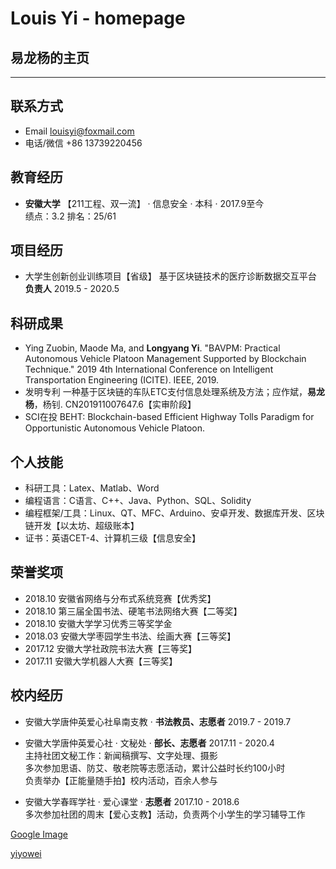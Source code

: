 # Louis Yi - homepage

## 易龙杨的主页

---

## 联系方式
- Email louisyi@foxmail.com
- 电话/微信 +86 13739220456

## 教育经历
- __安徽大学__  【211工程、双一流】 · 信息安全 · 本科 · 2017.9至今  
        绩点：3.2  排名：25/61

## 项目经历
- 大学生创新创业训练项目【省级】  基于区块链技术的医疗诊断数据交互平台  __负责人__  2019.5 - 2020.5

## 科研成果
- Ying Zuobin, Maode Ma, and __Longyang Yi__. "BAVPM: Practical Autonomous Vehicle Platoon Management Supported by Blockchain Technique." 2019 4th International Conference on Intelligent Transportation Engineering (ICITE). IEEE, 2019.
- 发明专利  一种基于区块链的车队ETC支付信息处理系统及方法；应作斌，__易龙杨__，杨钊. CN201911007647.6【实审阶段】
- SCI在投  BEHT: Blockchain-based Efficient Highway Tolls Paradigm for Opportunistic Autonomous Vehicle Platoon.

## 个人技能
- 科研工具：Latex、Matlab、Word
- 编程语言：C语言、C++、Java、Python、SQL、Solidity
- 编程框架/工具：Linux、QT、MFC、Arduino、安卓开发、数据库开发、区块链开发【以太坊、超级账本】
- 证书：英语CET-4、计算机三级【信息安全】

## 荣誉奖项
- 2018.10 安徽省网络与分布式系统竞赛【优秀奖】
- 2018.10 第三届全国书法、硬笔书法网络大赛【二等奖】
- 2018.10 安徽大学学习优秀三等奖学金
- 2018.03 安徽大学枣园学生书法、绘画大赛【三等奖】
- 2017.12 安徽大学社政院书法大赛【三等奖】
- 2017.11 安徽大学机器人大赛【三等奖】

## 校内经历
- 安徽大学唐仲英爱心社阜南支教 · __书法教员、志愿者__  2019.7 - 2019.7
- 安徽大学唐仲英爱心社 · 文秘处 · __部长、志愿者__  2017.11 - 2020.4  
        主持社团文秘工作：新闻稿撰写、文字处理、摄影  
        多次参加思语、防艾、敬老院等志愿活动，累计公益时长约100小时  
        负责举办【正能量随手拍】校内活动，百余人参与

- 安徽大学春晖学社 · 爱心课堂 · __志愿者__  2017.10 - 2018.6  
        多次参加社团的周末【爱心支教】活动，负责两个小学生的学习辅导工作


[Google Image](https://go.weihanli.xyz/)

[yiyowei](http://www.louisyi.top:443/)
